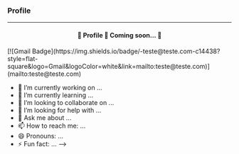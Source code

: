 ### Profile
---
<h4 align="center"> 
	🚧  Profile 🚀 Coming soon...  🚧
</h4>
[![Gmail Badge](https://img.shields.io/badge/-teste@teste.com-c14438?style=flat-square&logo=Gmail&logoColor=white&link=mailto:teste@teste.com)](mailto:teste@teste.com)

- 🔭 I’m currently working on ...
- 🌱 I’m currently learning ...
- 👯 I’m looking to collaborate on ...
- 🤔 I’m looking for help with ...
- 💬 Ask me about ...
- 📫 How to reach me: ...
- 😄 Pronouns: ...
- ⚡ Fun fact: ...
-->
